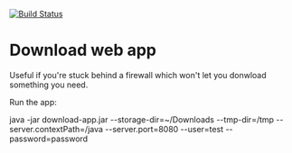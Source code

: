 [![Build Status](https://travis-ci.org/brad-uk/download-app.svg?branch=master)](https://travis-ci.org/brad-uk/download-app)

Download web app
================

Useful if you're stuck behind a firewall which won't let you donwload something you need.

Run the app:

java -jar download-app.jar --storage-dir=~/Downloads --tmp-dir=/tmp --server.contextPath=/java --server.port=8080 --user=test --password=password
